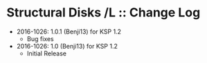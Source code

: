 # Structural Disks /L :: Change Log

* 2016-1026: 1.0.1 (Benji13) for KSP 1.2
	+ Bug fixes
* 2016-1026: 1.0 (Benji13) for KSP 1.2
	+ Initial Release
